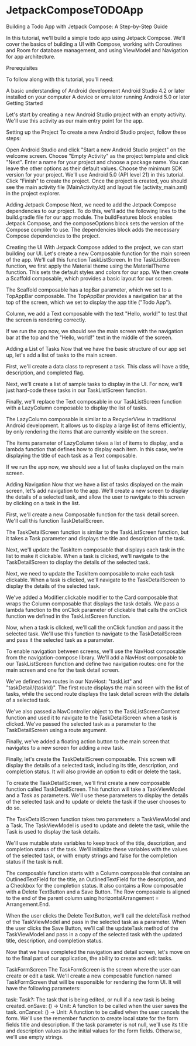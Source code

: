 # JetpackComposeTODOApp
 Building a Todo App with Jetpack Compose: A Step-by-Step Guide

In this tutorial, we'll build a simple todo app using Jetpack Compose. We'll cover the basics of building a UI with Compose, working with Coroutines and Room for database management, and using ViewModel and Navigation for app architecture.

Prerequisites

To follow along with this tutorial, you'll need:

A basic understanding of Android development
Android Studio 4.2 or later installed on your computer
A device or emulator running Android 5.0 or later
Getting Started

Let's start by creating a new Android Studio project with an empty activity. We'll use this activity as our main entry point for the app.

Setting up the Project
To create a new Android Studio project, follow these steps:

Open Android Studio and click "Start a new Android Studio project" on the welcome screen.
Choose "Empty Activity" as the project template and click "Next".
Enter a name for your project and choose a package name. You can leave the other options as their default values.
Choose the minimum SDK version for your project. We'll use Android 5.0 (API level 21) in this tutorial.
Click "Finish" to create the project.
Once the project is created, you should see the main activity file (MainActivity.kt) and layout file (activity_main.xml) in the project explorer.

Adding Jetpack Compose
Next, we need to add the Jetpack Compose dependencies to our project. To do this, we'll add the following lines to the build.gradle file for our app module.
The buildFeatures block enables Jetpack Compose, and the composeOptions block sets the version of the Compose compiler to use. The dependencies block adds the necessary Compose dependencies to the project.

Creating the UI
With Jetpack Compose added to the project, we can start building our UI. Let's create a new Composable function for the main screen of the app. We'll call this function TaskListScreen.
In the TaskListScreen function, we first apply the Material theme using the MaterialTheme function. This sets the default styles and colors for our app. We then create a Scaffold composable, which provides a basic layout for our screen.

The Scaffold composable has a topBar parameter, which we set to a TopAppBar composable. The TopAppBar provides a navigation bar at the top of the screen, which we set to display the app title ("Todo App").

Column, we add a Text composable with the text "Hello, world!" to test that the screen is rendering correctly.

If we run the app now, we should see the main screen with the navigation bar at the top and the "Hello, world!" text in the middle of the screen.

Adding a List of Tasks
Now that we have the basic structure of our app set up, let's add a list of tasks to the main screen.

First, we'll create a data class to represent a task. This class will have a title, description, and completed flag.

Next, we'll create a list of sample tasks to display in the UI. For now, we'll just hard-code these tasks in our TaskListScreen function.

Finally, we'll replace the Text composable in our TaskListScreen function with a LazyColumn composable to display the list of tasks.

The LazyColumn composable is similar to a RecyclerView in traditional Android development. It allows us to display a large list of items efficiently, by only rendering the items that are currently visible on the screen.

The items parameter of LazyColumn takes a list of items to display, and a lambda function that defines how to display each item. In this case, we're displaying the title of each task as a Text composable.

If we run the app now, we should see a list of tasks displayed on the main screen.

Adding Navigation
Now that we have a list of tasks displayed on the main screen, let's add navigation to the app. We'll create a new screen to display the details of a selected task, and allow the user to navigate to this screen by clicking on a task in the list.

First, we'll create a new Composable function for the task detail screen. We'll call this function TaskDetailScreen.

The TaskDetailScreen function is similar to the TaskListScreen function, but it takes a Task parameter and displays the title and description of the task.

Next, we'll update the TaskItem composable that displays each task in the list to make it clickable. When a task is clicked, we'll navigate to the TaskDetailScreen to display the details of the selected task.

Next, we need to update the TaskItem composable to make each task clickable. When a task is clicked, we'll navigate to the TaskDetailScreen to display the details of the selected task.

We've added a Modifier.clickable modifier to the Card composable that wraps the Column composable that displays the task details. We pass a lambda function to the onClick parameter of clickable that calls the onClick function we defined in the TaskListScreen function.

Now, when a task is clicked, we'll call the onClick function and pass it the selected task. We'll use this function to navigate to the TaskDetailScreen and pass it the selected task as a parameter.

To enable navigation between screens, we'll use the NavHost composable from the navigation-compose library. We'll add a NavHost composable to our TaskListScreen function and define two navigation routes: one for the main screen and one for the task detail screen.

We've defined two routes in our NavHost: "taskList" and "taskDetail/{taskId}". The first route displays the main screen with the list of tasks, while the second route displays the task detail screen with the details of a selected task.

We've also passed a NavController object to the TaskListScreenContent function and used it to navigate to the TaskDetailScreen when a task is clicked. We've passed the selected task as a parameter to the TaskDetailScreen using a route argument.

Finally, we've added a floating action button to the main screen that navigates to a new screen for adding a new task.

Finally, let's create the TaskDetailScreen composable. This screen will display the details of a selected task, including its title, description, and completion status. It will also provide an option to edit or delete the task.

To create the TaskDetailScreen, we'll first create a new composable function called TaskDetailScreen. This function will take a TaskViewModel and a Task as parameters. We'll use these parameters to display the details of the selected task and to update or delete the task if the user chooses to do so.

The TaskDetailScreen function takes two parameters: a TaskViewModel and a Task. The TaskViewModel is used to update and delete the task, while the Task is used to display the task details.

We'll use mutable state variables to keep track of the title, description, and completion status of the task. We'll initialize these variables with the values of the selected task, or with empty strings and false for the completion status if the task is null.

The composable function starts with a Column composable that contains an OutlinedTextField for the title, an OutlinedTextField for the description, and a Checkbox for the completion status. It also contains a Row composable with a Delete TextButton and a Save Button. The Row composable is aligned to the end of the parent column using horizontalArrangement = Arrangement.End.

When the user clicks the Delete TextButton, we'll call the deleteTask method of the TaskViewModel and pass in the selected task as a parameter. When the user clicks the Save Button, we'll call the updateTask method of the TaskViewModel and pass in a copy of the selected task with the updated title, description, and completion status.

Now that we have completed the navigation and detail screen, let's move on to the final part of our application, the ability to create and edit tasks.

TaskFormScreen
The TaskFormScreen is the screen where the user can create or edit a task. We'll create a new composable function named TaskFormScreen that will be responsible for rendering the form UI. It will have the following parameters:

task: Task?: The task that is being edited, or null if a new task is being created.
onSave: () -> Unit: A function to be called when the user saves the task.
onCancel: () -> Unit: A function to be called when the user cancels the form.
We'll use the remember function to create local state for the form fields title and description. If the task parameter is not null, we'll use its title and description values as the initial values for the form fields. Otherwise, we'll use empty strings.





